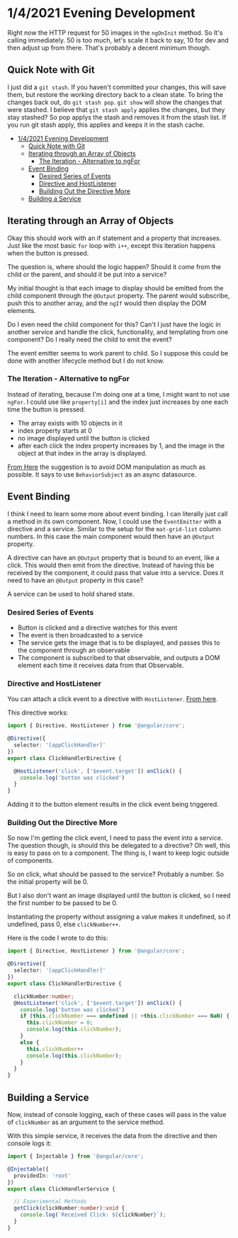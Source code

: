 # 1/4/2021 Evening Development

Right now the HTTP request for 50 images in the `ngOnInit` method.
So It's calling immediately.
50 is too much, let's scale it back to say, 10 for dev and then adjust up from there.
That's probably a decent minimum though.  

## Quick Note with Git

I just did a `git stash`.
If you haven't committed your changes, this will save them, but restore the working directory back to a clean state.
To bring the changes back out, do `git stash pop`.
`git show` will show the changes that were stashed.
I believe that `git stash apply` applies the changes, but they stay stashed?
So pop applys the stash and removes it from the stash list.
If you run git stash apply, this applies and keeps it in the stash cache.

- [1/4/2021 Evening Development](#142021-evening-development)
  - [Quick Note with Git](#quick-note-with-git)
  - [Iterating through an Array of Objects](#iterating-through-an-array-of-objects)
    - [The Iteration - Alternative to ngFor](#the-iteration---alternative-to-ngfor)
  - [Event Binding](#event-binding)
    - [Desired Series of Events](#desired-series-of-events)
    - [Directive and HostListener](#directive-and-hostlistener)
    - [Building Out the Directive More](#building-out-the-directive-more)
  - [Building a Service](#building-a-service)

## Iterating through an Array of Objects

Okay this should work with an if statement and a property that increases.
Just like the most basic `for` loop with `i++`, except this iteration happens when the button is pressed.  

The question is, where should the logic happen?
Should it come from the child or the parent, and should it be put into a service?  

My initial thought is that each image to display should be emitted from the child component through the `@Output` property.
The parent would subscribe, push this to another array, and the `ngIf` would then display the DOM elements.  

Do I even need the child component for this?
Can't I just have the logic in another service and handle the click, functionality, and templating from one component?
Do I really need the child to emit the event?  

The event emitter seems to work parent to child.
So I suppose this could be done with another lifecycle method but I do not know.  

### The Iteration - Alternative to ngFor

Instead of iterating, because I'm doing one at a time, I might want to not use `ngFor`.
I could use like `property[i]` and the index just increases by one each time the button is pressed.

- The array exists with 10 objects in it
- index property starts at 0
- no image displayed until the button is clicked
- after each click the index property increases by 1, and the image in the object at that index in the array is displayed.  

[From Here](https://www.reddit.com/r/angular/comments/cxt07z/change_image_on_button_click/) the suggestion is to avoid DOM manipulation as much as possible.
It says to use `BehaviorSubject` as an async datasource.

## Event Binding

I think I need to learn some more about event binding.
I can literally just call a method in its own component.
Now, I could use the `EventEmitter` with a directive and a service.
Similar to the setup for the `mat-grid-list` column numbers.
In this case the main component would then have an `@Output` property.  

A directive can have an `@Output` property that is bound to an event, like a click.
This would then emit from the directive.
Instead of having this be received by the component, it could pass that value into a service.
Does it need to have an `@Output` property in this case?  

A service can be used to hold shared state.  

### Desired Series of Events

- Button is clicked and a directive watches for this event
- The event is then broadcasted to a service
- The service gets the image that is to be displayed, and passes this to the component through an observable
- The component is subscribed to that observable, and outputs a DOM element each time it receives data from that Observable.  

### Directive and HostListener

You can attach a click event to a directive with `HostListener`.
[From here](https://stackoverflow.com/questions/41968974/how-to-handle-click-events-with-directive-in-angular2/41971514).  

This directive works:

```ts
import { Directive, HostListener } from '@angular/core';

@Directive({
  selector: '[appClickHandler]'
})
export class ClickHandlerDirective {

  @HostListener('click', ['$event.target']) onClick() {
    console.log('button was clicked')
  }
}
```

Adding it to the button element results in the click event being triggered.

### Building Out the Directive More

So now I'm getting the click event, I need to pass the event into a service.
The question though, is should this be delegated to a directive?
Oh well, this is easy to pass on to a component.
The thing is, I want to keep logic outside of components.  

So on click, what should be passed to the service?
Probably a number.
So the initial property will be 0.  

But I also don't want an image displayed until the button is clicked, so I need the first number to be passed to be 0.  

Instantiating the property without assigning a value makes it undefined, so if undefined, pass 0, else `clickNumber++`.  

Here is the code I wrote to do this:

```ts
import { Directive, HostListener } from '@angular/core';

@Directive({
  selector: '[appClickHandler]'
})
export class ClickHandlerDirective {

  clickNumber:number;
  @HostListener('click', ['$event.target']) onClick() {
    console.log('button was clicked')
    if (this.clickNumber === undefined || +this.clickNumber === NaN) {
      this.clickNumber = 0;
      console.log(this.clickNumber);
    }
    else {
      this.clickNumber++
      console.log(this.clickNumber);
    }
  }
}
```

## Building a Service

Now, instead of console logging, each of these cases will pass in the value of `clickNumber` as an argument to the service method.  

With this simple service, it receives the data from the directive and then console logs it:

```ts
import { Injectable } from '@angular/core';

@Injectable({
  providedIn: 'root'
})
export class ClickHandlerService {

  // Experimental Methods
  getClick(clickNumber:number):void {
    console.log(`Received Click: ${clickNumber}`);
  }
}
```
